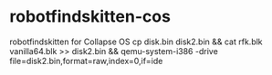 # robotfindskitten-cos
robotfindskitten for Collapse OS
cp disk.bin disk2.bin && cat rfk.blk vanilla64.blk >> disk2.bin && qemu-system-i386 -drive file=disk2.bin,format=raw,index=0,if=ide
